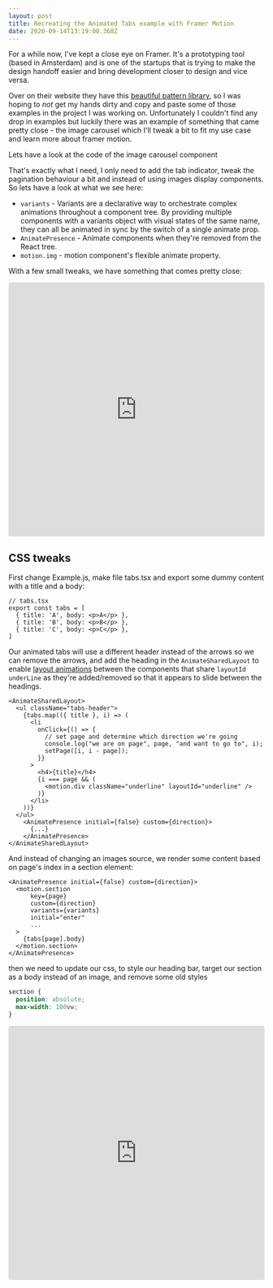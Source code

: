 ```yaml
---
layout: post
title: Recreating the Animated Tabs example with Framer Motion
date: 2020-09-14T13:19:00.368Z
---
```

For a while now, I've kept a close eye on Framer. It's a prototyping tool (based in Amsterdam) and is one of the startups that is trying to make the design handoff easier and bring development closer to design and vice versa.

Over on their website they have this [beautiful pattern library](https://www.framer.com/examples/), so I was hoping to *not* get my hands dirty and copy and paste some of those examples in the project I was working on. Unfortunately I couldn't find any drop in examples but luckily there was an example of something that came pretty close - the image carousel which I'll tweak a bit to fit my use case and learn more about framer motion.

Lets have a look at the code of the image carousel component


That's exactly what I need, I only need to add the tab indicator, tweak the pagination behaviour a bit and instead of using images display components. So lets have a look at what we see here:

* `variants` - Variants are a declarative way to orchestrate complex animations throughout a component tree. By providing multiple components with a variants object with visual states of the same name, they can all be animated in sync by the switch of a single animate prop.
* `AnimatePresence` - Animate components when they're removed from the React tree.
* `motion.img` - motion component's flexible animate property.

With a few small tweaks, we have something that comes pretty close:

<div class="iframe-container">
<iframe src="https://codesandbox.io/embed/framer-motion-image-gallery-forked-7h9kq?fontsize=14&hidenavigation=1&theme=dark"
     style="width:100%; height:500px; border:0; border-radius: 4px; overflow:hidden;"
     title="Framer Motion: Image gallery (forked)"
     allow="accelerometer; ambient-light-sensor; camera; encrypted-media; geolocation; gyroscope; hid; microphone; midi; payment; usb; vr; xr-spatial-tracking"
     sandbox="allow-forms allow-modals allow-popups allow-presentation allow-same-origin allow-scripts"
   ></iframe>
</div>

## CSS tweaks

First change Example.js, make file tabs.tsx and export some dummy content with a title and a body:

```tsx
// tabs.tsx
export const tabs = [
  { title: 'A', body: <p>A</p> },
  { title: 'B', body: <p>B</p> },
  { title: 'C', body: <p>C</p> },
]
```

Our animated tabs will use a different header instead of the arrows so we can remove the arrows, and add the heading in the `AnimateSharedLayout` to enable [layout animations](https://www.framer.com/api/) between the components that share `layoutId` `underLine` as they're added/removed so that it appears to slide between the headings.

```tsx
<AnimateSharedLayout>
  <ul className="tabs-header">
    {tabs.map(({ title }, i) => (
      <li
        onClick={() => {
          // set page and determine which direction we're going
          console.log("we are on page", page, "and want to go to", i);
          setPage([i, i - page]);
        }}
      >
        <h4>{title}</h4>
        {i === page && (
          <motion.div className="underline" layoutId="underline" />
        )}
      </li>
    ))}
  </ul>
    <AnimatePresence initial={false} custom={direction}>
      {...}
    </AnimatePresence>
</AnimateSharedLayout>
```

And instead of changing an images source, we render some content based on page's index in a section element:

```tsx
<AnimatePresence initial={false} custom={direction}>
  <motion.section
      key={page}
      custom={direction}
      variants={variants}
      initial="enter"
      ...
  >
    {tabs[page].body}
  </motion.section>
</AnimatePresence>
```

then we need to update our css, to style our heading bar, target our section as a body instead of an image, and remove some old styles

```css
section {
  position: absolute;
  max-width: 100vw;
}
```

<div class="iframe-container">
<iframe src="https://codesandbox.io/embed/animated-tabs-20k7l?fontsize=14&hidenavigation=1&theme=dark"
  style="width:100%; height:500px; border:0; border-radius: 4px; overflow:hidden;"
  title="Animated Tabs"
  allow="accelerometer; ambient-light-sensor; camera; encrypted-media; geolocation; gyroscope; hid; microphone; midi; payment; usb; vr; xr-spatial-tracking"
  sandbox="allow-forms allow-modals allow-popups allow-presentation allow-same-origin allow-scripts"
></iframe>
</div>